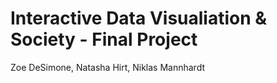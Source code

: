 # Interactive Data Visualiation & Society - Final Project
Zoe DeSimone, Natasha Hirt, Niklas Mannhardt
